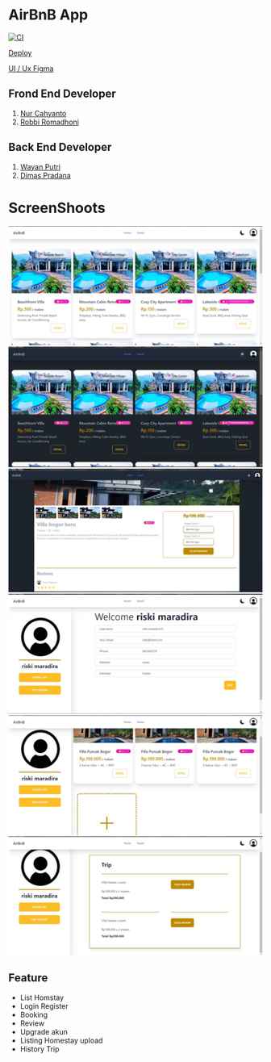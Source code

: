 # AirBnB App 

[![CI](https://github.com/athityakumar/colorls/actions/workflows/ruby.yml/badge.svg)](https://github.com/Razdan12)


<a href="https://fe-air-bn-hnf5n8cte-alterragroup1.vercel.app/">Deploy</a>

<a href="https://www.figma.com/file/F96s3w8l7lkxGcKwPa21W7/AirBnB?type=design&node-id=0%3A1&t=51G73CSX78aidv9Y-1">UI / Ux Figma</a>
## Frond End Developer

 1. [Nur Cahyanto](https://github.com/Razdan12)
 2. [Robbi Romadhoni](https://github.com/robbiromadhoni)

## Back End Developer
1. [Wayan Putri](https://github.com/wayanputri)
2. [Dimas Pradana](https://github.com/pradanadp)


# ScreenShoots

![](/src/assets/ss/1.jpg)
![](/src/assets/ss/2.jpg)
![](/src/assets/ss/3.jpg)
![](/src/assets/ss/4.jpg)
![](/src/assets/ss/5.jpg)
![](/src/assets/ss/6.jpg)


## Feature

 - List Homstay
 - Login Register
 - Booking
 - Review
 - Upgrade akun
 - Listing Homestay upload
 - History Trip
 
